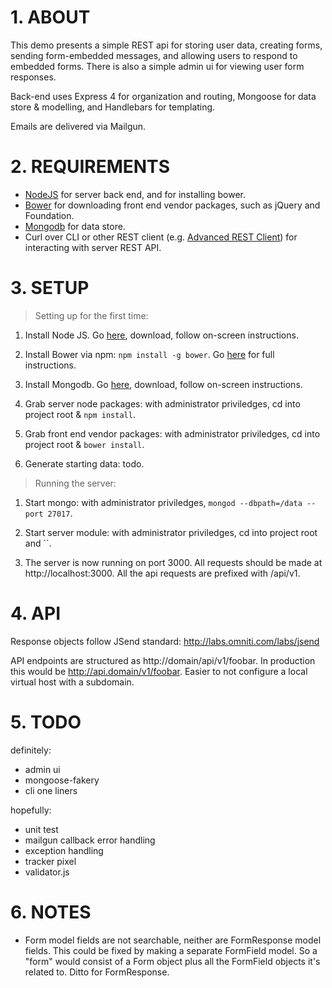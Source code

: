 # 1. ABOUT

This demo presents a simple REST api for storing user data, creating forms, sending form-embedded messages, and allowing users to respond to embedded forms. There is also a simple admin ui for viewing user form responses.

Back-end uses Express 4 for organization and routing, Mongoose for data store & modelling, and Handlebars for templating.

Emails are delivered via Mailgun.

# 2. REQUIREMENTS

* [NodeJS](http://nodejs.org/) for server back end, and for installing bower.
* [Bower](http://bower.io/) for downloading front end vendor packages, such as jQuery and Foundation.
* [Mongodb](http://www.mongodb.org/) for data store.
* Curl over CLI or other REST client (e.g. [Advanced REST Client](https://chrome.google.com/webstore/detail/advanced-rest-client/hgmloofddffdnphfgcellkdfbfbjeloo?hl=en-US)) for interacting with server REST API.

# 3. SETUP

> Setting up for the first time:

1. Install Node JS. Go [here](http://nodejs.org/download/), download, follow on-screen instructions.

2. Install Bower via npm: `npm install -g bower`. Go [here](http://bower.io/#install-bower) for full instructions.

3. Install Mongodb. Go [here](http://www.mongodb.org/downloads), download, follow on-screen instructions.

4. Grab server node packages: with administrator priviledges, cd into project root & `npm install`.

5. Grab front end vendor packages: with administrator priviledges, cd into project root & `bower install`.

6. Generate starting data: todo.

> Running the server:

1. Start mongo: with administrator priviledges, `mongod --dbpath=/data --port 27017`.

2. Start server module: with administrator priviledges, cd into project root and ``.

3. The server is now running on port 3000. All requests should be made at http://localhost:3000. All the api requests are prefixed with /api/v1.

# 4. API

Response objects follow JSend standard: http://labs.omniti.com/labs/jsend

API endpoints are structured as http://domain/api/v1/foobar. In production this would be http://api.domain/v1/foobar. Easier to not configure a local virtual host with a subdomain.

# 5. TODO

definitely:
- admin ui
- mongoose-fakery
- cli one liners

hopefully:
- unit test
- mailgun callback error handling
- exception handling
- tracker pixel
- validator.js

# 6. NOTES

- Form model fields are not searchable, neither are FormResponse model fields. This could be fixed by making a separate FormField model. So a "form" would consist of a Form object plus all the FormField objects it's related to. Ditto for FormResponse.
